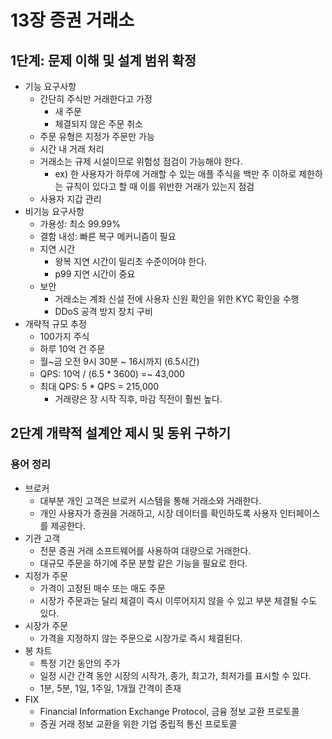 # 13장 증권 거래소

## 1단계: 문제 이해 및 설계 범위 확정

- 기능 요구사항
    - 간단히 주식만 거래한다고 가정
        - 새 주문
        - 체결되지 않은 주문 취소
    - 주문 유형은 지정가 주문만 가능
    - 시간 내 거래 처리
    - 거래소는 규제 시설이므로 위험성 점검이 가능해야 한다.
        - ex) 한 사용자가 하루에 거래할 수 있는 애플 주식을 백만 주 이하로 제한하는 규칙이 있다고 할 때 이를 위반한 거래가 있는지 점검
    - 사용자 지갑 관리
- 비기능 요구사항
    - 가용성: 최소 99.99%
    - 결함 내성: 빠른 복구 메커니즘이 필요
    - 지연 시간
        - 왕복 지연 시간이 밀리초 수준이어야 한다.
        - p99 지연 시간이 중요
    - 보안
        - 거래소는 계좌 신설 전에 사용자 신원 확인을 위한 KYC 확인을 수행
        - DDoS 공격 방지 장치 구비
- 개략적 규모 추정
    - 100가지 주식
    - 하루 10억 건 주문
    - 월~금 오전 9시 30분 ~ 16시까지 (6.5시간)
    - QPS: 10억 / (6.5 * 3600) =~ 43,000
    - 최대 QPS: 5 * QPS = 215,000
        - 거래량은 장 시작 직후, 마감 직전이 훨씬 높다.

## 2단계 개략적 설계안 제시 및 동위 구하기

### 용어 정리

- 브로커
    - 대부분 개인 고객은 브로커 시스템을 통해 거래소와 거래한다.
    - 개인 사용자가 증권을 거래하고, 시장 데이터를 확인하도록 사용자 인터페이스를 제공한다.
- 기관 고객
    - 전문 증권 거래 소프트웨어를 사용하여 대량으로 거래한다.
    - 대규모 주문을 하기에 주문 분할 같은 기능을 필요로 한다.
- 지정가 주문
    - 가격이 고정된 매수 또는 매도 주문
    - 시장가 주문과는 달리 체결이 즉시 이루어지지 않을 수 있고 부분 체결될 수도 있다.
- 시장가 주문
    - 가격을 지정하지 않는 주문으로 시장가로 즉시 체결된다.
- 봉 차트
    - 특정 기간 동안의 주가
    - 일정 시간 간격 동안 시장의 시작가, 종가, 최고가, 최저가를 표시할 수 있다.
    - 1분, 5분, 1일, 1주일, 1개월 간격이 존재
- FIX
    - Financial Information Exchange Protocol, 금융 정보 교환 프로토콜
    - 증권 거래 정보 교환을 위한 기업 중립적 통신 프로토콜
